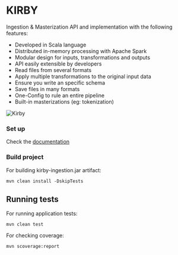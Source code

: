 # KIRBY

Ingestion & Masterization API and implementation with the following features:
 - Developed in Scala language
 - Distributed in-memory processing with Apache Spark
 - Modular design for inputs, transformations and outputs 
 - API easily extensible by developers
 - Read files from several formats
 - Apply multiple transformations to the original input data
 - Ensure you write an specific schema
 - Save files in many formats
 - One-Config to rule an entire pipeline
 - Built-in masterizations (eg: tokenization)

  ![Kirby](/api/doc/kirby.png?raw=true "Kirby Ingestion & Masterization")

### Set up
Check the [documentation](https://datiobd.atlassian.net/wiki/spaces/ingestas/pages/86548117/Manual+de+usuario+Kirby)

### Build project

For building kirby-ingestion.jar artifact:
```shell
mvn clean install -DskipTests 
```

## Running tests

For running application tests:
```shell
mvn clean test
```
For checking coverage:
```shell
mvn scoverage:report
```